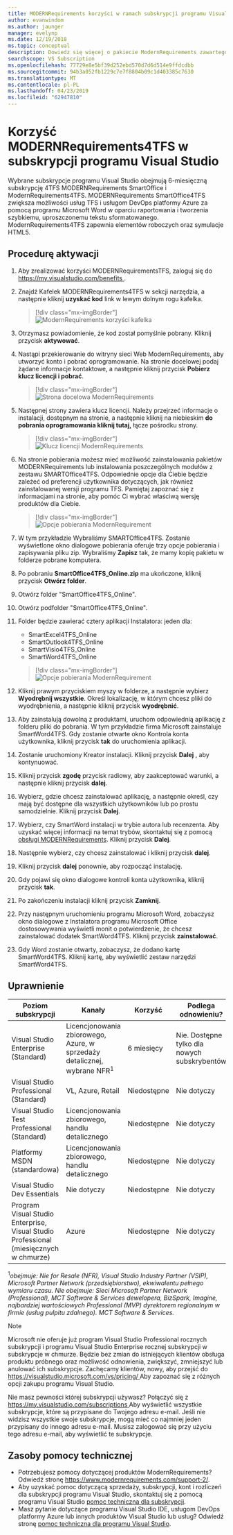 ```yaml
---
title: MODERNRequirements korzyści w ramach subskrypcji programu Visual Studio | Dokumentacja firmy Microsoft
author: evanwindom
ms.author: jaunger
manager: evelynp
ms.date: 12/19/2018
ms.topic: conceptual
description: Dowiedz się więcej o pakiecie ModernRequirements zawartego w wybranych subskrypcjach programu Visual Studio Enterprise.
searchscope: VS Subscription
ms.openlocfilehash: 77729e8e5bf39d252ebd570d7d6d514e9ffdcdbb
ms.sourcegitcommit: 94b3a052fb1229c7e7f8804b09c1d403385c7630
ms.translationtype: MT
ms.contentlocale: pl-PL
ms.lasthandoff: 04/23/2019
ms.locfileid: "62947810"
---
```

# <a name="the-modernrequirements4tfs-benefit-in-visual-studio-subscriptions"></a>Korzyść MODERNRequirements4TFS w subskrypcji programu Visual Studio

Wybrane subskrypcje programu Visual Studio obejmują 6-miesięczną subskrypcję 4TFS MODERNRequirements SmartOffice i ModernRequirements4TFS.  MODERNRequirements SmartOffice4TFS zwiększa możliwości usług TFS i usługom DevOps platformy Azure za pomocą programu Microsoft Word w oparciu raportowania i tworzenia szybkiemu, uproszczonemu tekstu sformatowanego.  ModernRequirements4TFS zapewnia elementów roboczych oraz symulacje HTML5.

## <a name="activation-steps"></a>Procedurę aktywacji
1. Aby zrealizować korzyści MODERNRequirementsTFS, zaloguj się do [ https://my.visualstudio.com/benefits ](https://my.visualstudio.com/benefits?wt.mc_id=o~msft~docs).
2. Znajdź Kafelek MODERNRequirements4TFS w sekcji narzędzia, a następnie kliknij **uzyskać kod** link w lewym dolnym rogu kafelka.
   > [!div class="mx-imgBorder"]
   > ![ModernRequirements korzyści kafelka](_img/vs-modernreq/vs-modernreq-tile.png)

3. Otrzymasz powiadomienie, że kod został pomyślnie pobrany.  Kliknij przycisk **aktywować**.

4. Nastąpi przekierowanie do witryny sieci Web ModernRequirements, aby utworzyć konto i pobrać oprogramowanie.  Na stronie docelowej podaj żądane informacje kontaktowe, a następnie kliknij przycisk **Pobierz klucz licencji i pobrać**.
   > [!div class="mx-imgBorder"]
   > ![Strona docelowa ModernRequirements](_img/vs-modernreq/vs-modernreq-landing.png)

5. Następnej strony zawiera klucz licencji.  Należy przejrzeć informacje o instalacji, dostępnym na stronie, a następnie kliknij na niebieskim **do pobrania oprogramowania kliknij tutaj,** łącze pośrodku strony.
   > [!div class="mx-imgBorder"]
   > ![Klucz licencji ModernRequirements](_img/vs-modernreq/vs-modernreq-license-new-resized.png)

6. Na stronie pobierania możesz mieć możliwość zainstalowania pakietów MODERNRequirements lub instalowania poszczególnych modułów z zestawu SMARTOffice4TFS.  Odpowiednie opcje dla Ciebie będzie zależeć od preferencji użytkownika dotyczących, jak również zainstalowanej wersji programu TFS.  Pamiętaj zapoznać się z informacjami na stronie, aby pomóc Ci wybrać właściwą wersję produktów dla Ciebie.
   > [!div class="mx-imgBorder"]
   > ![Opcje pobierania ModernRequirement](_img/vs-modernreq/vs-modernreq-download-page-new.png)

7. W tym przykładzie Wybraliśmy SMARTOffice4TFS.  Zostanie wyświetlone okno dialogowe pobierania oferuje trzy opcje pobierania i zapisywania pliku zip.  Wybraliśmy **Zapisz** tak, że mamy kopię pakietu w folderze pobrane komputera.

8. Po pobraniu **SmartOffice4TFS_Online.zip** ma ukończone, kliknij przycisk **Otwórz folder**.

9. Otwórz folder "SmartOffice4TFS_Online".

10. Otwórz podfolder "SmartOffice4TFS_Online".

11. Folder będzie zawierać cztery aplikacji Instalatora: jeden dla:
    - SmartExcel4TFS_Online
    - SmartOutlook4TFS_Online
    - SmartVisio4TFS_Online
    - SmartWord4TFS_Online

    > [!div class="mx-imgBorder"]
    > ![Opcje pobierania ModernRequirement](_img/vs-modernreq/vs-modernreq-downloaded-cropped.png)

12. Kliknij prawym przyciskiem myszy w folderze, a następnie wybierz **Wyodrębnij wszystkie**.  Określ lokalizację, w którym chcesz pliki do wyodrębnienia, a następnie kliknij przycisk **wyodrębnić**.

13. Aby zainstalują dowolną z produktami, uruchom odpowiednią aplikację z folderu pliki do pobrania.  W tym przykładzie firma Microsoft zainstaluje SmartWord4TFS.  Gdy zostanie otwarte okno Kontrola konta użytkownika, kliknij przycisk **tak** do uruchomienia aplikacji.

14. Zostanie uruchomiony Kreator instalacji.  Kliknij przycisk **Dalej** , aby kontynuować.

15. Kliknij przycisk **zgodę** przycisk radiowy, aby zaakceptować warunki, a następnie kliknij przycisk **dalej**.

16. Wybierz, gdzie chcesz zainstalować aplikację, a następnie określ, czy mają być dostępne dla wszystkich użytkowników lub po prostu samodzielnie.  Kliknij przycisk **Dalej**.

17. Wybierz, czy SmartWord instalacji w trybie autora lub recenzenta.  Aby uzyskać więcej informacji na temat trybów, skontaktuj się z pomocą [obsługi MODERNRequirements](http://www.modernrequirements.com/support-2/).  Kliknij przycisk **Dalej**.

18. Następnie wybierz, czy chcesz zainstalować i kliknij przycisk **dalej**.

19. Kliknij przycisk **dalej** ponownie, aby rozpocząć instalację.

20. Gdy pojawi się okno dialogowe kontroli konta użytkownika, kliknij przycisk **tak**.

21. Po zakończeniu instalacji kliknij przycisk **Zamknij**.

22. Przy następnym uruchomieniu programu Microsoft Word, zobaczysz okno dialogowe z Instalatora programu Microsoft Office dostosowywania wyświetli monit o potwierdzenie, że chcesz zainstalować dodatek SmartWord4TFS.  Kliknij przycisk **zainstalować**.

23. Gdy Word zostanie otwarty, zobaczysz, że dodano kartę SmartWord4TFS. Kliknij kartę, aby wyświetlić zestaw narzędzi SmartWord4TFS.

## <a name="eligibility"></a>Uprawnienie

| Poziom subskrypcji                                                 |     Kanały                                            | Korzyść                                                          | Podlega odnowieniu?    |
|--------------------------------------------------------------------|---------------------------------------------------------|------------------------------------------------------------------|---------------|
| Visual Studio Enterprise (Standard)   | Licencjonowania zbiorowego, Azure, w sprzedaży detalicznej, wybrane NFR<sup>1</sup> | 6 miesięcy       |  Nie.  Dostępne tylko dla nowych subskrybentów          |
| Visual Studio Professional (Standard) | VL, Azure, Retail                                       | Niedostępne                                                          |Nie dotyczy     |
| Visual Studio Test Professional (Standard)                         | Licencjonowania zbiorowego, handlu detalicznego                                              | Niedostępne                                                          |Nie dotyczy     |
| Platformy MSDN (standardowa)                                          | Licencjonowania zbiorowego, handlu detalicznego                                              | Niedostępne                                                          |Nie dotyczy     |
| Visual Studio Dev Essentials | Nie dotyczy  |Niedostępne                                                          |Nie dotyczy     |
| Program Visual Studio Enterprise, Visual Studio Professional (miesięcznych w chmurze) | Azure                                       | Niedostępne                                                           |Nie dotyczy|

<sup>1</sup>*obejmuje:  Nie for Resale (NFR), Visual Studio Industry Partner (VSIP), Microsoft Partner Network (przedsiębiorstwo), ekwiwalentu pełnego wymiaru czasu.  Nie obejmuje:  Sieci Microsoft Partner Network (Professional), MCT Software & Services dewelopera, BizSpark, Imagine, najbardziej wartościowych Professional (MVP) dyrektorem regionalnym w firmie (usług pulpitu zdalnego).  MCT Software & Services.*

> [!NOTE]
> Microsoft nie oferuje już program Visual Studio Professional rocznych subskrypcji i programu Visual Studio Enterprise rocznej subskrypcji w subskrypcje w chmurze. Będzie bez zmian do istniejących klientów obsługa produktu próbnego oraz możliwość odnowienia, zwiększyć, zmniejszyć lub anulować ich subskrypcje. Zachęcamy klientów, nowy, aby przejść do [ https://visualstudio.microsoft.com/vs/pricing/ ](https://visualstudio.microsoft.com/vs/pricing/) Aby zapoznać się z różnych opcji zakupu programu Visual Studio.

Nie masz pewności której subskrypcji używasz?  Połączyć się z [ https://my.visualstudio.com/subscriptions ](https://my.visualstudio.com/subscriptions?wt.mc_id=o~msft~docs) Aby wyświetlić wszystkie subskrypcje, które są przypisane do Twojego adresu e-mail. Jeśli nie widzisz wszystkie swoje subskrypcje, mogą mieć co najmniej jeden przypisany do innego adresu e-mail.  Musisz zalogować się przy użyciu tego adresu e-mail, aby wyświetlić te subskrypcje.

## <a name="support-resources"></a>Zasoby pomocy technicznej
- Potrzebujesz pomocy dotyczącej produktów ModernRequirements?  Odwiedź stronę https://www.modernrequirements.com/support-2/.
- Aby uzyskać pomoc dotyczącą sprzedaży, subskrypcji, kont i rozliczeń dla subskrypcji programu Visual Studio, skontaktuj się z pomocą programu Visual Studio [pomoc techniczna dla subskrypcji](https://visualstudio.microsoft.com/subscriptions/support/).
- Masz pytanie dotyczące programu Visual Studio IDE, usługom DevOps platformy Azure lub innych produktów Visual Studio lub usług?  Odwiedź stronę [pomoc techniczna dla programu Visual Studio](https://visualstudio.microsoft.com/support/).